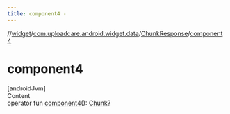 ```yaml
---
title: component4 -
---
```

//[widget](../../index.md)/[com.uploadcare.android.widget.data](../index.md)/[ChunkResponse](index.md)/[component4](component4.md)



# component4  
[androidJvm]  
Content  
operator fun [component4](component4.md)(): [Chunk](../-chunk/index.md)?  



